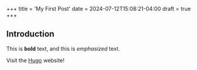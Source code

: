 +++
title = 'My First Post'
date = 2024-07-12T15:08:21-04:00
draft = true
+++

## Introduction

This is **bold** text, and this is *emphasized* text.

Visit the [Hugo](https://gohugo.io) website!
